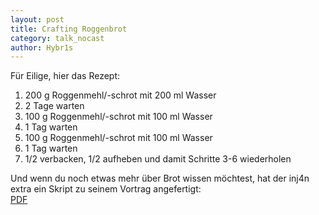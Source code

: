 ```yaml
---
layout: post
title: Crafting Roggenbrot
category: talk_nocast
author: Hybr1s
---
```

Für Eilige, hier das Rezept:  

1. 200 g Roggenmehl/-schrot mit 200 ml Wasser
2. 2 Tage warten
3. 100 g Roggenmehl/-schrot mit 100 ml Wasser
4. 1 Tag warten
5. 100 g Roggenmehl/-schrot mit 100 ml Wasser
6. 1 Tag warten
7. 1/2 verbacken, 1/2 aufheben und damit Schritte 3-6 wiederholen

Und wenn du noch etwas mehr über Brot wissen möchtest, hat der inj4n extra ein Skript zu seinem Vortrag angefertigt:  
[PDF](http://files.hasi.it/text/Roggenbrot_backen.pdf)
